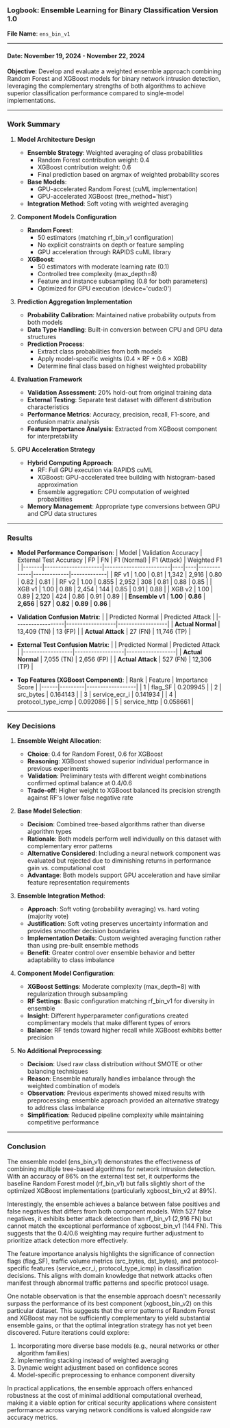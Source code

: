 ### **Logbook: Ensemble Learning for Binary Classification Version 1.0**
**File Name**: `ens_bin_v1`

---

#### **Date**: November 19, 2024 - November 22, 2024
**Objective**: Develop and evaluate a weighted ensemble approach combining Random Forest and XGBoost models for binary network intrusion detection, leveraging the complementary strengths of both algorithms to achieve superior classification performance compared to single-model implementations.

---

### **Work Summary**
1. **Model Architecture Design**
   - **Ensemble Strategy**: Weighted averaging of class probabilities
     - Random Forest contribution weight: 0.4
     - XGBoost contribution weight: 0.6
     - Final prediction based on argmax of weighted probability scores
   - **Base Models**:
     - GPU-accelerated Random Forest (cuML implementation)
     - GPU-accelerated XGBoost (tree_method='hist')
   - **Integration Method**: Soft voting with weighted averaging

2. **Component Models Configuration**
   - **Random Forest**:
     - 50 estimators (matching rf_bin_v1 configuration)
     - No explicit constraints on depth or feature sampling
     - GPU acceleration through RAPIDS cuML library
   - **XGBoost**:
     - 50 estimators with moderate learning rate (0.1)
     - Controlled tree complexity (max_depth=8)
     - Feature and instance subsampling (0.8 for both parameters)
     - Optimized for GPU execution (device='cuda:0')

3. **Prediction Aggregation Implementation**
   - **Probability Calibration**: Maintained native probability outputs from both models
   - **Data Type Handling**: Built-in conversion between CPU and GPU data structures
   - **Prediction Process**:
     - Extract class probabilities from both models
     - Apply model-specific weights (0.4 × RF + 0.6 × XGB)
     - Determine final class based on highest weighted probability

4. **Evaluation Framework**
   - **Validation Assessment**: 20% hold-out from original training data
   - **External Testing**: Separate test dataset with different distribution characteristics
   - **Performance Metrics**: Accuracy, precision, recall, F1-score, and confusion matrix analysis
   - **Feature Importance Analysis**: Extracted from XGBoost component for interpretability

5. **GPU Acceleration Strategy**
   - **Hybrid Computing Approach**:
     - RF: Full GPU execution via RAPIDS cuML
     - XGBoost: GPU-accelerated tree building with histogram-based approximation
     - Ensemble aggregation: CPU computation of weighted probabilities
   - **Memory Management**: Appropriate type conversions between GPU and CPU data structures

---

### **Results**
- **Model Performance Comparison**:
  | Model | Validation Accuracy | External Test Accuracy | FP | FN | F1 (Normal) | F1 (Attack) | Weighted F1 |
  |-------|---------------------|------------------------|----|----|-------------|-------------|-------------|
  | RF v1 | 1.00 | 0.81 | 1,342 | 2,916 | 0.80 | 0.82 | 0.81 |
  | RF v2 | 1.00 | 0.855 | 2,952 | 308 | 0.81 | 0.88 | 0.85 |
  | XGB v1 | 1.00 | 0.88 | 2,454 | 144 | 0.85 | 0.91 | 0.88 |
  | XGB v2 | 1.00 | 0.89 | 2,120 | 424 | 0.86 | 0.91 | 0.89 |
  | **Ensemble v1** | **1.00** | **0.86** | **2,656** | **527** | **0.82** | **0.89** | **0.86** |

- **Validation Confusion Matrix**:
  | | Predicted Normal | Predicted Attack |
  |------------------|------------------|------------------|
  | **Actual Normal** | 13,409 (TN) | 13 (FP) |
  | **Actual Attack** | 27 (FN) | 11,746 (TP) |

- **External Test Confusion Matrix**:
  | | Predicted Normal | Predicted Attack |
  |------------------|------------------|------------------|
  | **Actual Normal** | 7,055 (TN) | 2,656 (FP) |
  | **Actual Attack** | 527 (FN) | 12,306 (TP) |

- **Top Features (XGBoost Component)**:
  | Rank | Feature | Importance Score |
  |------|---------|------------------|
  | 1 | flag_SF | 0.209945 |
  | 2 | src_bytes | 0.164143 |
  | 3 | service_ecr_i | 0.141934 |
  | 4 | protocol_type_icmp | 0.092086 |
  | 5 | service_http | 0.058661 |

---

### **Key Decisions**
1. **Ensemble Weight Allocation**:
   - **Choice**: 0.4 for Random Forest, 0.6 for XGBoost
   - **Reasoning**: XGBoost showed superior individual performance in previous experiments
   - **Validation**: Preliminary tests with different weight combinations confirmed optimal balance at 0.4/0.6
   - **Trade-off**: Higher weight to XGBoost balanced its precision strength against RF's lower false negative rate

2. **Base Model Selection**:
   - **Decision**: Combined tree-based algorithms rather than diverse algorithm types
   - **Rationale**: Both models perform well individually on this dataset with complementary error patterns
   - **Alternative Considered**: Including a neural network component was evaluated but rejected due to diminishing returns in performance gain vs. computational cost
   - **Advantage**: Both models support GPU acceleration and have similar feature representation requirements

3. **Ensemble Integration Method**:
   - **Approach**: Soft voting (probability averaging) vs. hard voting (majority vote)
   - **Justification**: Soft voting preserves uncertainty information and provides smoother decision boundaries
   - **Implementation Details**: Custom weighted averaging function rather than using pre-built ensemble methods
   - **Benefit**: Greater control over ensemble behavior and better adaptability to class imbalance

4. **Component Model Configuration**:
   - **XGBoost Settings**: Moderate complexity (max_depth=8) with regularization through subsampling
   - **RF Settings**: Basic configuration matching rf_bin_v1 for diversity in ensemble
   - **Insight**: Different hyperparameter configurations created complimentary models that make different types of errors
   - **Balance**: RF tends toward higher recall while XGBoost exhibits better precision

5. **No Additional Preprocessing**:
   - **Decision**: Used raw class distribution without SMOTE or other balancing techniques
   - **Reason**: Ensemble naturally handles imbalance through the weighted combination of models
   - **Observation**: Previous experiments showed mixed results with preprocessing; ensemble approach provided an alternative strategy to address class imbalance
   - **Simplification**: Reduced pipeline complexity while maintaining competitive performance

---

### **Conclusion**
The ensemble model (ens_bin_v1) demonstrates the effectiveness of combining multiple tree-based algorithms for network intrusion detection. With an accuracy of 86% on the external test set, it outperforms the baseline Random Forest model (rf_bin_v1) but falls slightly short of the optimized XGBoost implementations (particularly xgboost_bin_v2 at 89%).

Interestingly, the ensemble achieves a balance between false positives and false negatives that differs from both component models. With 527 false negatives, it exhibits better attack detection than rf_bin_v1 (2,916 FN) but cannot match the exceptional performance of xgboost_bin_v1 (144 FN). This suggests that the 0.4/0.6 weighting may require further adjustment to prioritize attack detection more effectively.

The feature importance analysis highlights the significance of connection flags (flag_SF), traffic volume metrics (src_bytes, dst_bytes), and protocol-specific features (service_ecr_i, protocol_type_icmp) in classification decisions. This aligns with domain knowledge that network attacks often manifest through abnormal traffic patterns and specific protocol usage.

One notable observation is that the ensemble approach doesn't necessarily surpass the performance of its best component (xgboost_bin_v2) on this particular dataset. This suggests that the error patterns of Random Forest and XGBoost may not be sufficiently complementary to yield substantial ensemble gains, or that the optimal integration strategy has not yet been discovered. Future iterations could explore:

1. Incorporating more diverse base models (e.g., neural networks or other algorithm families)
2. Implementing stacking instead of weighted averaging
3. Dynamic weight adjustment based on confidence scores
4. Model-specific preprocessing to enhance component diversity

In practical applications, the ensemble approach offers enhanced robustness at the cost of minimal additional computational overhead, making it a viable option for critical security applications where consistent performance across varying network conditions is valued alongside raw accuracy metrics.
